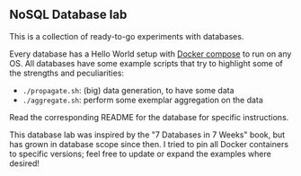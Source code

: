 NoSQL Database lab
------------------

This is a collection of ready-to-go experiments with databases.

Every database has a Hello World setup with
[Docker compose](https://docs.docker.com/compose/) to run on any OS.
All databases have some example scripts that try to highlight some of the
strengths and peculiarities:

- `./propagate.sh`: (big) data generation, to have some data
- `./aggregate.sh`: perform some exemplar aggregation on the data

Read the corresponding README for the database for specific instructions.

This database lab was inspired by the "7 Databases in 7 Weeks" book, but has
grown in database scope since then. I tried to pin all Docker containers to
specific versions; feel free to update or expand the examples where desired!
